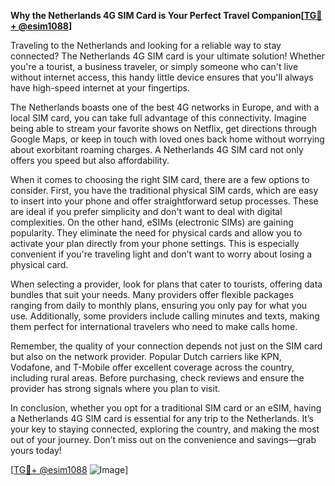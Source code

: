 **Why the Netherlands 4G SIM Card is Your Perfect Travel Companion[[TG💪+ @esim1088](https://t.me/s/esim1088)]**

Traveling to the Netherlands and looking for a reliable way to stay connected? The Netherlands 4G SIM card is your ultimate solution! Whether you're a tourist, a business traveler, or simply someone who can't live without internet access, this handy little device ensures that you'll always have high-speed internet at your fingertips.

The Netherlands boasts one of the best 4G networks in Europe, and with a local SIM card, you can take full advantage of this connectivity. Imagine being able to stream your favorite shows on Netflix, get directions through Google Maps, or keep in touch with loved ones back home without worrying about exorbitant roaming charges. A Netherlands 4G SIM card not only offers you speed but also affordability.

When it comes to choosing the right SIM card, there are a few options to consider. First, you have the traditional physical SIM cards, which are easy to insert into your phone and offer straightforward setup processes. These are ideal if you prefer simplicity and don't want to deal with digital complexities. On the other hand, eSIMs (electronic SIMs) are gaining popularity. They eliminate the need for physical cards and allow you to activate your plan directly from your phone settings. This is especially convenient if you're traveling light and don’t want to worry about losing a physical card.

When selecting a provider, look for plans that cater to tourists, offering data bundles that suit your needs. Many providers offer flexible packages ranging from daily to monthly plans, ensuring you only pay for what you use. Additionally, some providers include calling minutes and texts, making them perfect for international travelers who need to make calls home.

Remember, the quality of your connection depends not just on the SIM card but also on the network provider. Popular Dutch carriers like KPN, Vodafone, and T-Mobile offer excellent coverage across the country, including rural areas. Before purchasing, check reviews and ensure the provider has strong signals where you plan to visit.

In conclusion, whether you opt for a traditional SIM card or an eSIM, having a Netherlands 4G SIM card is essential for any trip to the Netherlands. It’s your key to staying connected, exploring the country, and making the most out of your journey. Don’t miss out on the convenience and savings—grab yours today!

[[TG💪+ @esim1088](https://t.me/s/esim1088) ![Image](https://i.postimg.cc/Y0z9fWf4/image.png)]